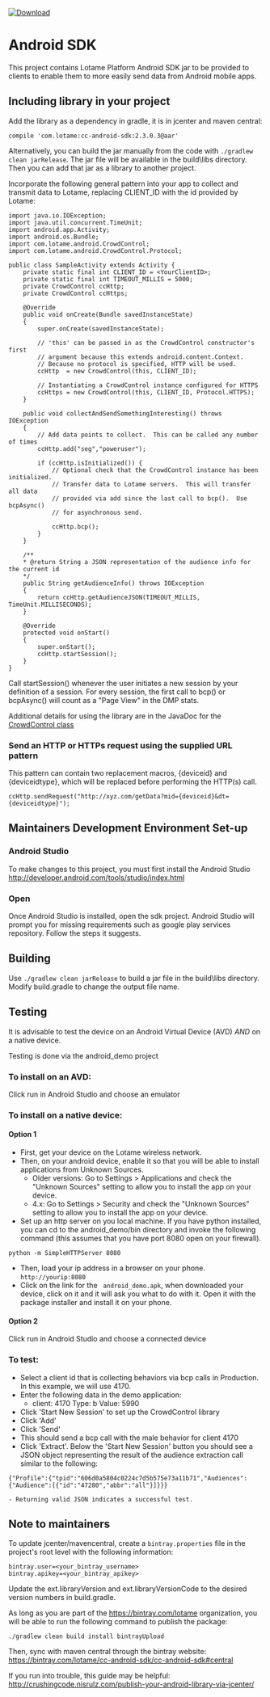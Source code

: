 [ ![Download](https://api.bintray.com/packages/lotame/cc-android-sdk/cc-android-sdk/images/download.svg) ](https://bintray.com/lotame/cc-android-sdk/cc-android-sdk/_latestVersion)

# Android SDK

This project contains Lotame Platform Android SDK jar to be provided to clients to enable them to more easily send data from Android mobile apps.

## Including library in your project

Add the library as a dependency in gradle, it is in jcenter and maven central:

```
compile 'com.lotame:cc-android-sdk:2.3.0.3@aar'
```

Alternatively, you can build the jar manually from the code with `./gradlew clean jarRelease`. The jar file
will be available in the build\libs directory. Then you can add that jar as a library to another project.

Incorporate the following general pattern into your app to collect and transmit data to Lotame, replacing CLIENT_ID with the id provided by Lotame: 
```
import java.io.IOException;
import java.util.concurrent.TimeUnit;
import android.app.Activity;
import android.os.Bundle;
import com.lotame.android.CrowdControl;
import com.lotame.android.CrowdControl.Protocol;

public class SampleActivity extends Activity {
    private static final int CLIENT_ID = <YourClientID>;
    private static final int TIMEOUT_MILLIS = 5000;
    private CrowdControl ccHttp;
    private CrowdControl ccHttps;

    @Override
    public void onCreate(Bundle savedInstanceState)
    {
        super.onCreate(savedInstanceState);

        // 'this' can be passed in as the CrowdControl constructor's first
        // argument because this extends android.content.Context.
        // Because no protocol is specified, HTTP will be used.
        ccHttp  = new CrowdControl(this, CLIENT_ID);

        // Instantiating a CrowdControl instance configured for HTTPS
        ccHttps = new CrowdControl(this, CLIENT_ID, Protocol.HTTPS);
    }

    public void collectAndSendSomethingInteresting() throws IOException
    {
        // Add data points to collect.  This can be called any number of times
        ccHttp.add("seg","poweruser");

        if (ccHttp.isInitialized()) {
            // Optional check that the CrowdControl instance has been initialized.
            // Transfer data to Lotame servers.  This will transfer all data
            // provided via add since the last call to bcp().  Use bcpAsync()
            // for asynchronous send.

            ccHttp.bcp();
        }
    }

    /**
    * @return String a JSON representation of the audience info for the current id
    */
    public String getAudienceInfo() throws IOException
    {
        return ccHttp.getAudienceJSON(TIMEOUT_MILLIS, TimeUnit.MILLISECONDS);
    }

    @Override
    protected void onStart()
    {
        super.onStart();
        ccHttp.startSession();
    }
}
```
Call startSession() whenever the user initiates a new session by your definition of a session.  For every session, the first call to bcp() or bcpAsync() will count as a "Page View" in the DMP stats.


Additional details for using the library are in the JavaDoc for the [CrowdControl class](src/main/java/com/lotame/android/CrowdControl.java)

### Send an HTTP or HTTPs request using the supplied URL pattern
This pattern can contain two replacement macros, {deviceid} and {deviceidtype}, which will be replaced before performing the HTTP(s) call.
```
ccHttp.sendRequest("http://xyz.com/getData?mid={deviceid}&dt={deviceidtype}");
```

## Maintainers Development Environment Set-up

### Android Studio
To make changes to this project, you must first install the Android Studio http://developer.android.com/tools/studio/index.html

### Open
Once Android Studio is installed, open the sdk project. Android Studio will prompt you for missing requirements such as google play services repository. Follow the steps it suggests.


## Building
Use `./gradlew clean jarRelease` to build a jar file in the build\libs directory.  Modify build.gradle to change the output file name.

## Testing

It is advisable to test the device on an Android Virtual Device (AVD) *AND* on a native device.

Testing is done via the android_demo project

### To install on an AVD:

Click run in Android Studio and choose an emulator

### To install on a native device:

#### Option 1
- First, get your device on the Lotame wireless network.
- Then, on your android device, enable it so that you will be able to install applications from Unknown Sources.
	- Older versions:   Go to Settings > Applications and check the "Unknown Sources" setting to allow you to install the app on your device.
	- 4.x: Go to Settings > Security and check the "Unknown Sources" setting to allow you to install the app on your device.
- Set up an http server on you local machine. If you have python installed, you can cd to the android_demo/bin directory and invoke the following command (this assumes that you have port 8080 open on your firewall).
``` 
python -m SimpleHTTPServer 8080
```
- Then, load your ip address in a browser on your phone.  ``` http://yourip:8080 ```
- Click on the link for the ``` android_demo.apk```, when downloaded your device, click on it and it will ask you what to do with it.  Open it with the package installer and install it on your phone.

#### Option 2

Click run in Android Studio and choose a connected device

### To test: 
- Select a client id that is collecting behaviors via bcp calls in Production.  In this example, we will use 4170.
- Enter the following data in the demo application:
	- client: 4170 Type: b Value: 5990
- Click 'Start New Session' to set up the CrowdControl library
- Click 'Add'
- Click 'Send'
- This should send a bcp call with the male behavior for client 4170
- Click 'Extract'.  Below the 'Start New Session' button you should see a JSON object representing the result of the audience extraction call similar to the following:
```
{"Profile":{"tpid":"606d0a5804c0224c7d5b575e73a11b71","Audiences":{"Audience":[{"id":"47280","abbr":"all"}]}}}
```
	- Returning valid JSON indicates a successful test.

## Note to maintainers

To update jcenter/mavencentral, create a `bintray.properties` file in the project's root level with the following information:
```
bintray.user=<your_bintray_username>
bintray.apikey=<your_bintray_apikey>
```

Update the ext.libraryVersion and ext.libraryVersionCode to the desired version numbers in build.gradle.

As long as you are part of the https://bintray.com/lotame organization, you will be able to run the following command
to publish the package:

```
./gradlew clean build install bintrayUpload
```

Then, sync with maven central through the bintray website: https://bintray.com/lotame/cc-android-sdk/cc-android-sdk#central

If you run into trouble, this guide may be helpful: http://crushingcode.nisrulz.com/publish-your-android-library-via-jcenter/



